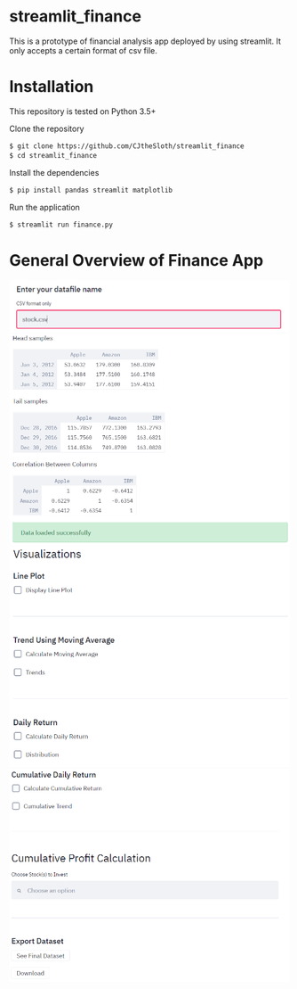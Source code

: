# streamlit_finance

This is a prototype of financial analysis app deployed by using streamlit. It only accepts a certain format of csv file.

# Installation

This repository is tested on Python 3.5+

Clone the repository

```sh
$ git clone https://github.com/CJtheSloth/streamlit_finance
$ cd streamlit_finance
```

Install the dependencies

```sh
$ pip install pandas streamlit matplotlib
```

Run the application

```sh
$ streamlit run finance.py
```

# General Overview of Finance App

<img src ="finance_app_images/step-1.PNG">
<img src ="finance_app_images/step-2.PNG">
<img src ="finance_app_images/Step-3.PNG">
<img src ="finance_app_images/step-4.PNG">
